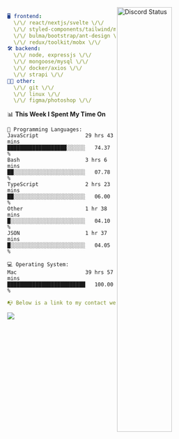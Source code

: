 
<a href="https://discord.com/users/279302975371870218" target="_blank">
    <img width="50%" align="right" alt="Discord Status" src="https://lanyard.cnrad.dev/api/279302975371870218?bg=161B22&borderRadius=5px%205px%200%200&hideTimestamp=true&idleMessage=Just%20chillin%27%20at%20the%20moment&animated=true">
</a>

```yaml
🖥️ frontend: 
  \/\/ react/nextjs/svelte \/\/
  \/\/ styled-components/tailwind/mui/
  \/\/ bulma/bootstrap/ant-design \/\/
  \/\/ redux/toolkit/mobx \/\/
🛠 backend: 
  \/\/ node, expressjs \/\/
  \/\/ mongoose/mysql \/\/
  \/\/ docker/axios \/\/
  \/\/ strapi \/\/
👨‍💻 other: 
  \/\/ git \/\/ 
  \/\/ linux \/\/
  \/\/ figma/photoshop \/\/
```
<!--START_SECTION:waka-->
📊 **This Week I Spent My Time On** 

```text
💬 Programming Languages: 
JavaScript               29 hrs 43 mins      ███████████████████░░░░░░   74.37 % 
Bash                     3 hrs 6 mins        ██░░░░░░░░░░░░░░░░░░░░░░░   07.78 % 
TypeScript               2 hrs 23 mins       ██░░░░░░░░░░░░░░░░░░░░░░░   06.00 % 
Other                    1 hr 38 mins        █░░░░░░░░░░░░░░░░░░░░░░░░   04.10 % 
JSON                     1 hr 37 mins        █░░░░░░░░░░░░░░░░░░░░░░░░   04.05 % 

💻 Operating System: 
Mac                      39 hrs 57 mins      █████████████████████████   100.00 % 
```


<!--END_SECTION:waka-->
```yaml
📭 Below is a link to my contact website 
```
<a href="https://mxns.xyz" target="_black"> <img src="https://img.shields.io/badge/website-161B22?style=for-the-badge&logo=About.me&logoColor=white"></img> <a/>
